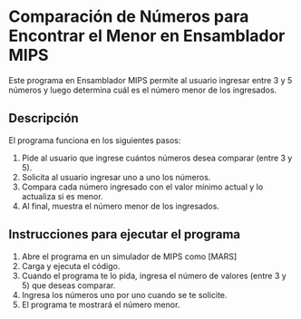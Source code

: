 # Comparación de Números para Encontrar el Menor en Ensamblador MIPS

Este programa en Ensamblador MIPS permite al usuario ingresar entre 3 y 5 números y luego determina cuál es el número menor de los ingresados.

## Descripción

El programa funciona en los siguientes pasos:

1. Pide al usuario que ingrese cuántos números desea comparar (entre 3 y 5).
2. Solicita al usuario ingresar uno a uno los números.
3. Compara cada número ingresado con el valor mínimo actual y lo actualiza si es menor.
4. Al final, muestra el número menor de los ingresados.

## Instrucciones para ejecutar el programa

1. Abre el programa en un simulador de MIPS como [MARS]
2. Carga y ejecuta el código.
3. Cuando el programa te lo pida, ingresa el número de valores (entre 3 y 5) que deseas comparar.
4. Ingresa los números uno por uno cuando se te solicite.
5. El programa te mostrará el número menor.
